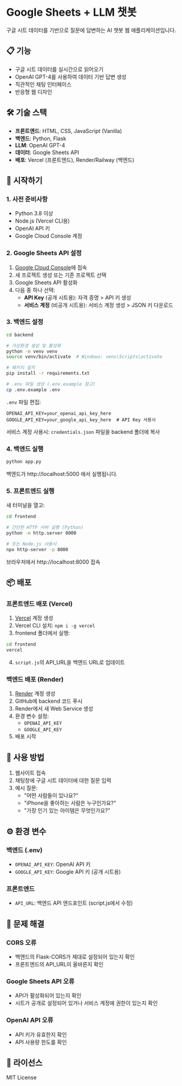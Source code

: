 # Google Sheets + LLM 챗봇

구글 시트 데이터를 기반으로 질문에 답변하는 AI 챗봇 웹 애플리케이션입니다.

## 📋 기능

- 구글 시트 데이터를 실시간으로 읽어오기
- OpenAI GPT-4를 사용하여 데이터 기반 답변 생성
- 직관적인 채팅 인터페이스
- 반응형 웹 디자인

## 🛠 기술 스택

- **프론트엔드**: HTML, CSS, JavaScript (Vanilla)
- **백엔드**: Python, Flask
- **LLM**: OpenAI GPT-4
- **데이터**: Google Sheets API
- **배포**: Vercel (프론트엔드), Render/Railway (백엔드)

## 🚀 시작하기

### 1. 사전 준비사항

- Python 3.8 이상
- Node.js (Vercel CLI용)
- OpenAI API 키
- Google Cloud Console 계정

### 2. Google Sheets API 설정

1. [Google Cloud Console](https://console.cloud.google.com/)에 접속
2. 새 프로젝트 생성 또는 기존 프로젝트 선택
3. Google Sheets API 활성화
4. 다음 중 하나 선택:
   - **API Key** (공개 시트용): 자격 증명 > API 키 생성
   - **서비스 계정** (비공개 시트용): 서비스 계정 생성 > JSON 키 다운로드

### 3. 백엔드 설정

```bash
cd backend

# 가상환경 생성 및 활성화
python -m venv venv
source venv/bin/activate  # Windows: venv\Scripts\activate

# 패키지 설치
pip install -r requirements.txt

# .env 파일 생성 (.env.example 참고)
cp .env.example .env
```

`.env` 파일 편집:
```
OPENAI_API_KEY=your_openai_api_key_here
GOOGLE_API_KEY=your_google_api_key_here  # API Key 사용시
```

서비스 계정 사용시: `credentials.json` 파일을 backend 폴더에 복사

### 4. 백엔드 실행

```bash
python app.py
```

백엔드가 http://localhost:5000 에서 실행됩니다.

### 5. 프론트엔드 실행

새 터미널을 열고:

```bash
cd frontend

# 간단한 HTTP 서버 실행 (Python)
python -m http.server 8000

# 또는 Node.js 사용시
npx http-server -p 8000
```

브라우저에서 http://localhost:8000 접속

## 📦 배포

### 프론트엔드 배포 (Vercel)

1. [Vercel](https://vercel.com) 계정 생성
2. Vercel CLI 설치: `npm i -g vercel`
3. frontend 폴더에서 실행:
```bash
cd frontend
vercel
```

4. `script.js`의 API_URL을 백엔드 URL로 업데이트

### 백엔드 배포 (Render)

1. [Render](https://render.com) 계정 생성
2. GitHub에 backend 코드 푸시
3. Render에서 새 Web Service 생성
4. 환경 변수 설정:
   - `OPENAI_API_KEY`
   - `GOOGLE_API_KEY`
5. 배포 시작

## 📝 사용 방법

1. 웹사이트 접속
2. 채팅창에 구글 시트 데이터에 대한 질문 입력
3. 예시 질문:
   - "어떤 사람들이 있나요?"
   - "iPhone을 좋아하는 사람은 누구인가요?"
   - "가장 인기 있는 아이템은 무엇인가요?"

## ⚙️ 환경 변수

### 백엔드 (.env)
- `OPENAI_API_KEY`: OpenAI API 키
- `GOOGLE_API_KEY`: Google API 키 (공개 시트용)

### 프론트엔드
- `API_URL`: 백엔드 API 엔드포인트 (script.js에서 수정)

## 🔧 문제 해결

### CORS 오류
- 백엔드의 Flask-CORS가 제대로 설정되어 있는지 확인
- 프론트엔드의 API_URL이 올바른지 확인

### Google Sheets API 오류
- API가 활성화되어 있는지 확인
- 시트가 공개로 설정되어 있거나 서비스 계정에 권한이 있는지 확인

### OpenAI API 오류
- API 키가 유효한지 확인
- API 사용량 한도를 확인

## 📄 라이선스

MIT License
